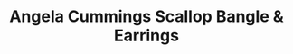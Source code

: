 ---
title: 'Angela Cummings Scallop Bangle & Earrings'
description: 'Incredibly detailed, this bracelet and earring set feature a delicate scalloped pattern and organic, contemporary forms finished with South Sea Pearls.'
specs: |-
  BRACELET: 14 - 12.2mm South Sea Cultured Pearl Drops, set in 18K Yellow Gold.

  EARRINGS: 13.5 - 12.3mm South Sea Cultured Pearl Drops, set in 18K Yellow Gold.
images:
  - image_path: /uploads/angela-cummings-for-assael-scallop-bangle-earrings.png
_category:
order_number: 18
categories:
  - earrings
---